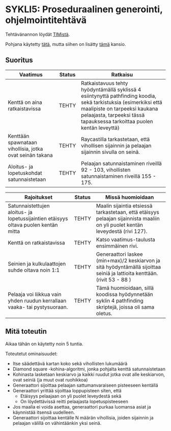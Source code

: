 # SYKLI5: Proseduraalinen generointi, ohjelmointitehtävä

Tehtävänannon löydät [TIMistä](https://tim.jyu.fi/view/kurssit/tie/peliteknologia/syklit-2021/sykli-5-proseduraalinen-generointi/viikkotehtava).

Pohjana käytetty [tätä](https://github.com/Lumi-Orkidea/GenerointiTehtava), mutta siihen on lisätty [tämä](https://github.com/Vahv1/ai_tehtava/tree/master/Assets/PathFinding) kansio.

## Suoritus

| Vaatimus | Status | Ratkaisu |
| --- | --- | --- |
| Kenttä on aina ratkaistavissa | TEHTY | Ratkaistavuus tehty hyödyntämällä syklissä 4 esiintynyttä pathfinding koodia, sekä tarkistuksia (esimerkiksi että maalipiste on tarpeeksi kaukana pelaajasta, tarpeeksi tässä tapauksessa tarkoittaa puolen kentän leveyttä) |
| Kenttään spawnataan vihollisia, jotka ovat seinän takana | TEHTY | Raycastilla tarkastetaan, että vihollisen sijainnin ja pelaajan sijainnin sivulla on seinä. |
| Aloitus- ja lopetuskohdat satunnaistetaan | TEHTY | Pelaajan satunnaistaminen riveillä 92 - 103, vihollisten satunnaistaminen riveillä 155 - 175. |

| Rajoitukset | Status | Missä huomioidaan |
| --- | --- | --- |
| Satunnaistettujen aloitus- ja lopetussijaintien etäisyys oltava puolen kentän mitta | TEHTY | Maalin sijaintia etsiessä tarkastetaan, että etäisyys pelaajan sijainnista maaliin on yli puolet kentän leveydestä (rivi 127). |
| Kenttä on ratkaistavissa | TEHTY | Katso vaatimus-taulusta ensimmäinen rivi. |
| Seinien ja kulkulaattojen suhde oltava noin 1:1 | TEHTY | Generaattori laskee (min+max)/2 keskiarvon ja sitä hyödyntämällä sijoittaa seiniä ja lattioita kenttään. (rivit 53 - 88 ) |
| Pelaaja voi liikkua vain yhden ruudun kerrallaan vaaka- tai pystysuoraan. | TEHTY | Tämä huomioidaan, sillä koodissa hyödynnetään syklin 4 pathfinding skriptejä, joissa oli sama oletus. |

## Mitä toteutin

Aikaa tähän on käytetty noin 5 tuntia.

Toteutetut ominaisuudet:

- Itse säädettävä kartan koko sekä vihollisten lukumäärä
- Diamond square -kohina-algoritmi, jonka pohjalta kenttä satunnaistetaan
- Kohinasta lasketaan keskiarvo ja kaikki ruudut jotka ovat alle keskiarvon, ovat seiniä (ja muut ovat ruohikkoa)
- Generaattori sijoittaa pelaajan sattumanvaraiseen pisteeseen kentällä
- Generaattori yrittää sijoittaa loppupisteen siten, että
  - Etäisyys pelaajaan on yli puolet leveydestä sekä
  - On löydettävissä reitti pelaajasta lopetuspisteeseen
- Jos maalia ei voida asettaa, generaattori purkaa luomansa asiat ja käynnistää itsensä uudelleen.
- Generaattori sijoittaa kentälle N määrän vihollisia, joiden sijainnin ja pelaajan välillä on vähintäänkin yksi seinä.
